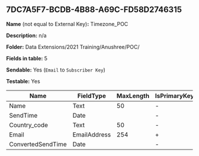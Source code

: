 ## 7DC7A5F7-BCDB-4B88-A69C-FD58D2746315

**Name** (not equal to External Key)**:** Timezone_POC

**Description:** n/a

**Folder:** Data Extensions/2021 Training/Anushree/POC/

**Fields in table:** 5

**Sendable:** Yes (`Email` to `Subscriber Key`)

**Testable:** Yes

| Name | FieldType | MaxLength | IsPrimaryKey | IsNullable | DefaultValue |
| --- | --- | --- | --- | --- | --- |
| Name | Text | 50 | - | - |  |
| SendTime | Date |  | - | + |  |
| Country_code | Text | 50 | - | - |  |
| Email | EmailAddress | 254 | + | - |  |
| ConvertedSendTime | Date |  | - | + |  |
